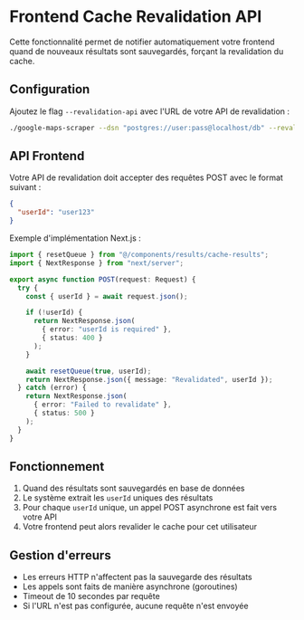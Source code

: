 # Frontend Cache Revalidation API

Cette fonctionnalité permet de notifier automatiquement votre frontend quand de nouveaux résultats sont sauvegardés, forçant la revalidation du cache.

## Configuration

Ajoutez le flag `--revalidation-api` avec l'URL de votre API de revalidation :

```bash
./google-maps-scraper --dsn "postgres://user:pass@localhost/db" --revalidation-api "https://leadexpress.nexum.services/api/results/revalidate"
```

## API Frontend

Votre API de revalidation doit accepter des requêtes POST avec le format suivant :

```json
{
  "userId": "user123"
}
```

Exemple d'implémentation Next.js :

```typescript
import { resetQueue } from "@/components/results/cache-results";
import { NextResponse } from "next/server";

export async function POST(request: Request) {
  try {
    const { userId } = await request.json();

    if (!userId) {
      return NextResponse.json(
        { error: "userId is required" },
        { status: 400 }
      );
    }

    await resetQueue(true, userId);
    return NextResponse.json({ message: "Revalidated", userId });
  } catch (error) {
    return NextResponse.json(
      { error: "Failed to revalidate" },
      { status: 500 }
    );
  }
}
```

## Fonctionnement

1. Quand des résultats sont sauvegardés en base de données
2. Le système extrait les `userId` uniques des résultats
3. Pour chaque `userId` unique, un appel POST asynchrone est fait vers votre API
4. Votre frontend peut alors revalider le cache pour cet utilisateur

## Gestion d'erreurs

- Les erreurs HTTP n'affectent pas la sauvegarde des résultats
- Les appels sont faits de manière asynchrone (goroutines)
- Timeout de 10 secondes par requête
- Si l'URL n'est pas configurée, aucune requête n'est envoyée
